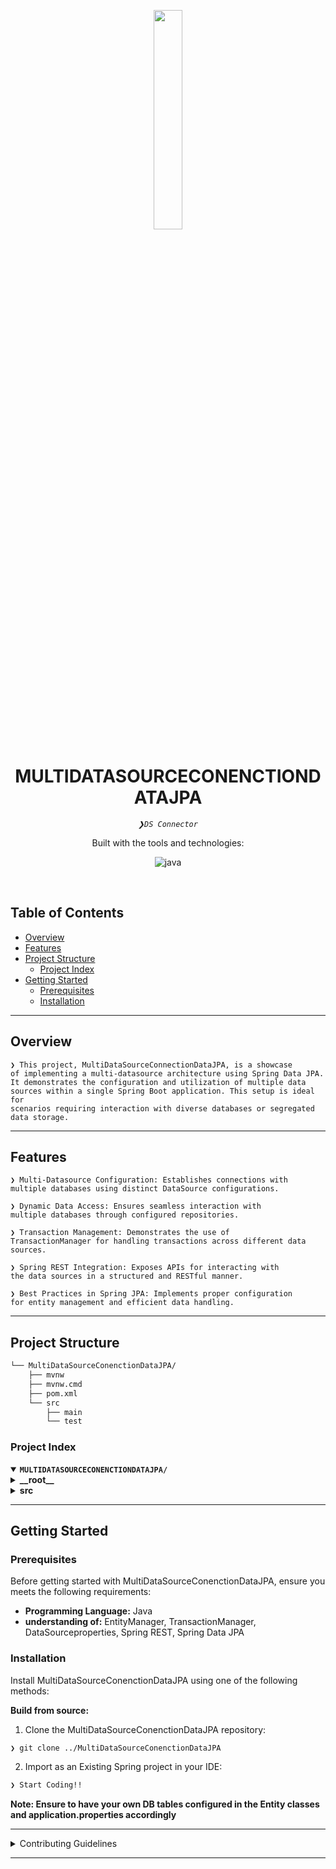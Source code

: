 <p align="center">
    <img src="https://www.svgrepo.com/show/224779/center-alignment-alignment.svg" align="center" width="30%">
</p>
<p align="center"><h1 align="center">MULTIDATASOURCECONENCTIONDATAJPA</h1></p>
<p align="center">
	<em><code>❯DS Connector</code></em>
</p>
<p align="center">
	<!-- local repository, no metadata badges. --></p>
<p align="center">Built with the tools and technologies:</p>
<p align="center">
	<img src="https://img.shields.io/badge/java-%23ED8B00.svg?style=default&logo=openjdk&logoColor=white" alt="java">
</p>
<br>

##  Table of Contents

- [ Overview](#-overview)
- [ Features](#-features)
- [ Project Structure](#-project-structure)
  - [ Project Index](#-project-index)
- [ Getting Started](#-getting-started)
  - [ Prerequisites](#-prerequisites)
  - [ Installation](#-installation)
---

##  Overview

<code>❯ This project, MultiDataSourceConnectionDataJPA, is a showcase of implementing a multi-datasource architecture using Spring Data JPA. It demonstrates the configuration and utilization of multiple data sources within a single Spring Boot application. This setup is ideal for scenarios requiring interaction with diverse databases or segregated data storage.</code>

---

##  Features
<code>❯ Multi-Datasource Configuration: Establishes connections with multiple databases using distinct DataSource configurations.</code>

<code>❯ Dynamic Data Access: Ensures seamless interaction with multiple databases through configured repositories.</code>

<code>❯ Transaction Management: Demonstrates the use of TransactionManager for handling transactions across different data sources.</code>

<code>❯ Spring REST Integration: Exposes APIs for interacting with the data sources in a structured and RESTful manner.</code>

<code>❯ Best Practices in Spring JPA: Implements proper configuration for entity management and efficient data handling.</code>

---

##  Project Structure

```sh
└── MultiDataSourceConenctionDataJPA/
    ├── mvnw
    ├── mvnw.cmd
    ├── pom.xml
    └── src
        ├── main
        └── test
```


###  Project Index
<details open>
	<summary><b><code>MULTIDATASOURCECONENCTIONDATAJPA/</code></b></summary>
	<details> <!-- __root__ Submodule -->
		<summary><b>__root__</b></summary>
		<blockquote>
			<table>
			<tr>
				<td><b><a href='./MultiDataSourceConenctionDataJPA/blob/master/mvnw'>mvnw</a></b></td>
				<td><code>❯ REPLACE-ME</code></td>
			</tr>
			<tr>
				<td><b><a href='./MultiDataSourceConenctionDataJPA/blob/master/mvnw.cmd'>mvnw.cmd</a></b></td>
				<td><code>❯ REPLACE-ME</code></td>
			</tr>
			</table>
		</blockquote>
	</details>
	<details> <!-- src Submodule -->
		<summary><b>src</b></summary>
		<blockquote>
			<details>
				<summary><b>main</b></summary>
				<blockquote>
					<details>
						<summary><b>java</b></summary>
						<blockquote>
							<details>
								<summary><b>com</b></summary>
								<blockquote>
									<details>
										<summary><b>jpa</b></summary>
										<blockquote>
											<details>
												<summary><b>app</b></summary>
												<blockquote>
													<table>
													<tr>
														<td><b><a href='./MultiDataSourceConenctionDataJPA/blob/master/src\main\java\com\jpa\app\MultiDataSourceConenctionDataJpaApplication.java'>MultiDataSourceConenctionDataJpaApplication.java</a></b></td>
														<td><code>❯ REPLACE-ME</code></td>
													</tr>
													</table>
													<details>
														<summary><b>configurations</b></summary>
														<blockquote>
															<table>
															<tr>
																<td><b><a href='./MultiDataSourceConenctionDataJPA/blob/master/src\main\java\com\jpa\app\configurations\HotelEntityDatatSourceConfiguration.java'>HotelEntityDatatSourceConfiguration.java</a></b></td>
																<td><code>❯ REPLACE-ME</code></td>
															</tr>
															<tr>
																<td><b><a href='./MultiDataSourceConenctionDataJPA/blob/master/src\main\java\com\jpa\app\configurations\HotelEntityJPAConfiguration.java'>HotelEntityJPAConfiguration.java</a></b></td>
																<td><code>❯ REPLACE-ME</code></td>
															</tr>
															<tr>
																<td><b><a href='./MultiDataSourceConenctionDataJPA/blob/master/src\main\java\com\jpa\app\configurations\UserEntityDatatSourceConfiguration.java'>UserEntityDatatSourceConfiguration.java</a></b></td>
																<td><code>❯ REPLACE-ME</code></td>
															</tr>
															<tr>
																<td><b><a href='./MultiDataSourceConenctionDataJPA/blob/master/src\main\java\com\jpa\app\configurations\UserEntityJPAConfiguration.java'>UserEntityJPAConfiguration.java</a></b></td>
																<td><code>❯ REPLACE-ME</code></td>
															</tr>
															</table>
														</blockquote>
													</details>
													<details>
														<summary><b>controller</b></summary>
														<blockquote>
															<table>
															<tr>
																<td><b><a href='./MultiDataSourceConenctionDataJPA/blob/master/src\main\java\com\jpa\app\controller\ServiceHandlerController.java'>ServiceHandlerController.java</a></b></td>
																<td><code>❯ REPLACE-ME</code></td>
															</tr>
															</table>
														</blockquote>
													</details>
													<details>
														<summary><b>service</b></summary>
														<blockquote>
															<table>
															<tr>
																<td><b><a href='./MultiDataSourceConenctionDataJPA/blob/master/src\main\java\com\jpa\app\service\RequestHandlerService.java'>RequestHandlerService.java</a></b></td>
																<td><code>❯ REPLACE-ME</code></td>
															</tr>
															</table>
														</blockquote>
													</details>
													<details>
														<summary><b>entity</b></summary>
														<blockquote>
															<details>
																<summary><b>hotel</b></summary>
																<blockquote>
																	<table>
																	<tr>
																		<td><b><a href='./MultiDataSourceConenctionDataJPA/blob/master/src\main\java\com\jpa\app\entity\hotel\HotelEntity.java'>HotelEntity.java</a></b></td>
																		<td><code>❯ REPLACE-ME</code></td>
																	</tr>
																	</table>
																</blockquote>
															</details>
															<details>
																<summary><b>user</b></summary>
																<blockquote>
																	<table>
																	<tr>
																		<td><b><a href='./MultiDataSourceConenctionDataJPA/blob/master/src\main\java\com\jpa\app\entity\user\UserEntity.java'>UserEntity.java</a></b></td>
																		<td><code>❯ REPLACE-ME</code></td>
																	</tr>
																	</table>
																</blockquote>
															</details>
														</blockquote>
													</details>
													<details>
														<summary><b>repo</b></summary>
														<blockquote>
															<details>
																<summary><b>hotel</b></summary>
																<blockquote>
																	<table>
																	<tr>
																		<td><b><a href='./MultiDataSourceConenctionDataJPA/blob/master/src\main\java\com\jpa\app\repo\hotel\HotelEntityRepository.java'>HotelEntityRepository.java</a></b></td>
																		<td><code>❯ REPLACE-ME</code></td>
																	</tr>
																	</table>
																</blockquote>
															</details>
															<details>
																<summary><b>user</b></summary>
																<blockquote>
																	<table>
																	<tr>
																		<td><b><a href='./MultiDataSourceConenctionDataJPA/blob/master/src\main\java\com\jpa\app\repo\user\UserEntityrepository.java'>UserEntityrepository.java</a></b></td>
																		<td><code>❯ REPLACE-ME</code></td>
																	</tr>
																	</table>
																</blockquote>
															</details>
														</blockquote>
													</details>
												</blockquote>
											</details>
										</blockquote>
									</details>
								</blockquote>
							</details>
						</blockquote>
					</details>
				</blockquote>
			</details>
			<details>
				<summary><b>test</b></summary>
				<blockquote>
					<details>
						<summary><b>java</b></summary>
						<blockquote>
							<details>
								<summary><b>com</b></summary>
								<blockquote>
									<details>
										<summary><b>jpa</b></summary>
										<blockquote>
											<details>
												<summary><b>app</b></summary>
												<blockquote>
													<table>
													<tr>
														<td><b><a href='./MultiDataSourceConenctionDataJPA/blob/master/src\test\java\com\jpa\app\MultiDataSourceConenctionDataJpaApplicationTests.java'>MultiDataSourceConenctionDataJpaApplicationTests.java</a></b></td>
														<td><code>❯ REPLACE-ME</code></td>
													</tr>
													</table>
												</blockquote>
											</details>
										</blockquote>
									</details>
								</blockquote>
							</details>
						</blockquote>
					</details>
				</blockquote>
			</details>
		</blockquote>
	</details>
</details>

---
##  Getting Started

###  Prerequisites

Before getting started with MultiDataSourceConenctionDataJPA, ensure you meets the following requirements:

- **Programming Language:** Java
- **understanding of:** EntityManager, TransactionManager, DataSourceproperties, Spring REST, Spring Data JPA


###  Installation

Install MultiDataSourceConenctionDataJPA using one of the following methods:

**Build from source:**

1. Clone the MultiDataSourceConenctionDataJPA repository:
```sh
❯ git clone ../MultiDataSourceConenctionDataJPA
```

2. Import as an Existing Spring project in your IDE:
```sh
❯ Start Coding!!
```
**Note: Ensure to have your own DB tables configured in the Entity classes and application.properties accordingly**

---

<details closed>
<summary>Contributing Guidelines</summary>

1. **Fork the Repository**: Start by forking the project repository to your LOCAL account.
2. **Clone Locally**: Clone the forked repository to your local machine using a git client.
   ```sh
   git clone ./MultiDataSourceConenctionDataJPA
   ```
3. **Create a New Branch**: Always work on a new branch, giving it a descriptive name.
   ```sh
   git checkout -b new-feature-x
   ```
4. **Make Your Changes**: Develop and test your changes locally.
5. **Commit Your Changes**: Commit with a clear message describing your updates.
   ```sh
   git commit -m 'Implemented new feature x.'
   ```
6. **Push to LOCAL**: Push the changes to your forked repository.
   ```sh
   git push origin new-feature-x
   ```
7. **Submit a Pull Request**: Create a PR against the original project repository. Clearly describe the changes and their motivations.
8. **Review**: Once your PR is reviewed and approved, it will be merged into the main branch. Congratulations on your contribution!
</details>


---
